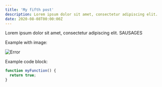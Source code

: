 ```yaml
---
title: 'My fifth post'
description: Lorem ipsum dolor sit amet, consectetur adipiscing elit.
date: 2020-08-08T00:00:00Z
---
```


Lorem ipsum dolor sit amet, consectetur adipiscing elit. SAUSAGES

Example with image:

![Error](/assets/images/posts/error.png)

Example code block:

```js
function myFunction() {
  return true;
}
```
